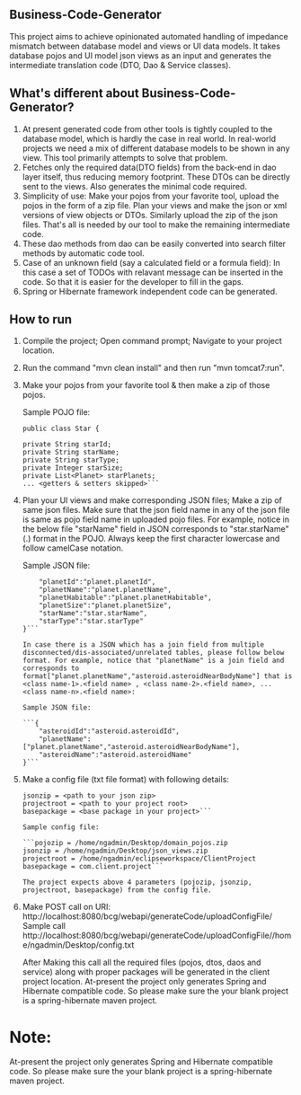 ## Business-Code-Generator
This project aims to achieve opinionated automated handling of impedance mismatch between database model and views or UI data models. It takes database pojos and UI model json views as an input and generates the intermediate translation code (DTO, Dao & Service classes).

## What's different about Business-Code-Generator?
1. At present generated code from other tools is tightly coupled to the database model, which is hardly the case in real world. In real-world projects we need a mix of different database models to be shown in any view. This tool primarily attempts to solve that problem.
2. Fetches only the required data(DTO fields) from the back-end in dao layer itself, thus reducing memory footprint. These DTOs can be directly sent to the views. Also generates the minimal code required.
3. Simplicity of use: Make your pojos from your favorite tool, upload the pojos in the form of a zip file. Plan your views and make the json or xml versions of view objects or DTOs. Similarly upload the zip of the json files. That's all is needed by our tool to make the remaining intermediate code.
4. These dao methods from dao can be easily converted into search filter methods by automatic code tool.
5. Case of an unknown field (say a calculated field or a formula field): In this case a set of TODOs with relavant message can be inserted in the code. So that it is easier for the developer to fill in the gaps.
6. Spring or Hibernate framework independent code can be generated.

## How to run
1. Compile the project; Open command prompt; Navigate to your project location.
2. Run the command "mvn clean install" and then run "mvn tomcat7:run". 
3. Make your pojos from your favorite tool & then make a zip of those pojos.
	
	Sample POJO file:
	
	```... <imports and package skipped>
	public class Star {
	
	private String starId;
	private String starName;
	private String starType;
	private Integer starSize;
	private List<Planet> starPlanets;
	... <getters & setters skipped>```
	
4. Plan your UI views and make corresponding JSON files; Make a zip of same json files.
	Make sure that the json field name in any of the json file is same as pojo field name in uploaded pojo files. For example, notice in the below file "starName" field in JSON corresponds to "star.starName" (<class name>.<field name>) format in the POJO. Always keep the first character lowercase and follow camelCase notation.
	
	Sample JSON file:
	
	```{
		"planetId":"planet.planetId",
		"planetName":"planet.planetName",
		"planetHabitable":"planet.planetHabitable",
		"planetSize":"planet.planetSize",
		"starName":"star.starName",
		"starType":"star.starType"
	}```

	In case there is a JSON which has a join field from multiple disconnected/dis-associated/unrelated tables, please follow below format. For example, notice that "planetName" is a join field and corresponds to format["planet.planetName","asteroid.asteroidNearBodyName"] that is <class name-1>.<field name> , <class name-2>.<field name>, ... <class name-n>.<field name>:
	
	Sample JSON file:
	
	```{
		"asteroidId":"asteroid.asteroidId",
		"planetName":["planet.planetName","asteroid.asteroidNearBodyName"],
		"asteroidName":"asteroid.asteroidName"
	}```

5. Make a config file (txt file format) with following details:

	
	```pojozip = <path to your pojo zip>
	jsonzip = <path to your json zip>
	projectroot = <path to your project root>
	basepackage = <base package in your project>```

	Sample config file:
	
	```pojozip = /home/ngadmin/Desktop/domain_pojos.zip
	jsonzip = /home/ngadmin/Desktop/json_views.zip
	projectroot = /home/ngadmin/eclipseworkspace/ClientProject
	basepackage = com.client.project```

	The project expects above 4 parameters (pojozip, jsonzip, projectroot, basepackage) from the config file.

6. Make POST call on URI: http://localhost:8080/bcg/webapi/generateCode/uploadConfigFile/<full path to your config.txt file>
	Sample call
	http://localhost:8080/bcg/webapi/generateCode/uploadConfigFile//home/ngadmin/Desktop/config.txt

	After Making this call all the required files (pojos, dtos, daos and service) along with proper packages will be generated in the client project location. At-present the project only generates Spring and Hibernate compatible code. So please make sure the your blank project is a spring-hibernate maven project.

# Note: 
At-present the project only generates Spring and Hibernate compatible code. So please make sure the your blank project is a spring-hibernate maven project.
